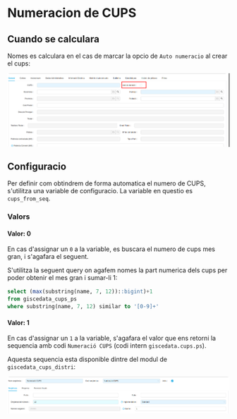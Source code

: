 # Numeracion de CUPS

## Cuando se calculara

Nomes es calculara en el cas de marcar la opcio de `Auto numeracio` al crear el cups:

![new_cups]

## Configuracio

Per definir com obtindrem de forma automatica el numero de CUPS, s'utilitza una variable de configuracio. La variable en questio es `cups_from_seq`.

### Valors

#### Valor: 0

En cas d'assignar un `0` a la variable, es buscara el numero de cups mes gran, i s'agafara el seguent.

S'utilitza la seguent query on agafem nomes la part numerica dels cups per poder obtenir el mes gran i sumar-li 1:

```sql
select (max(substring(name, 7, 12))::bigint)+1
from giscedata_cups_ps
where substring(name, 7, 12) similar to '[0-9]+'
```

#### Valor: 1

En cas d'assignar un `1` a la variable, s'agafara el valor que ens retorni la sequencia amb codi `Numeració CUPS` (codi intern `giscedata.cups.ps`).

Aquesta sequencia esta disponible dintre del modul de `giscedata_cups_distri`:

![sequencia]

[sequencia]: /rfc/numeracio_cups/sequencia.png
[new_cups]: /rfc/numeracio_cups/new_cups.png
